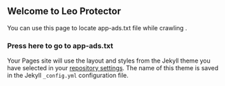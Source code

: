 ## Welcome to Leo Protector

You can use this page to locate app-ads.txt file while crawling .

### Press here to go to app-ads.txt

Your Pages site will use the layout and styles from the Jekyll theme you have selected in your [repository settings](https://github.com/Leoprotector/app-ads.txt/settings). The name of this theme is saved in the Jekyll `_config.yml` configuration file.

